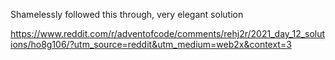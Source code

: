 Shamelessly followed this through, very elegant solution

https://www.reddit.com/r/adventofcode/comments/rehj2r/2021_day_12_solutions/ho8g106/?utm_source=reddit&utm_medium=web2x&context=3
